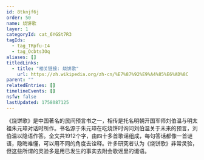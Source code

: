 ```yaml
---
id: 8tknjf6j
order: 50
name: 烧饼歌
layer: 1
categoryId: cat_6YGSt7R3
tagIds:
  - tag_TRpfu-I4
  - tag_Ocbts3Oq
aliases: []
titledLinks:
  - title: "相关链接: 烧饼歌"
    url: https://zh.wikipedia.org/zh-cn/%E7%87%92%E9%A4%85%E6%AD%8C
parent: ""
relatedEntries: []
timelineEvents: []
nsfw: false
lastUpdated: 1758087125
---
```


《烧饼歌》是中国著名的民间预言书之一，相传是托名明朝开国军师刘伯温与明太祖朱元璋对话时所作。书名源于朱元璋在吃烧饼时询问刘伯温关于未来的预言，刘伯温以隐语作答。全文共1912个字，由四十多首歌谣组成，每句答话都像一首谜语，隐晦难懂，可以用不同的角度去诠释。许多研究者认为《烧饼歌》非常灵验，但这些所谓的灵验多是用已发生的事实去附会歌谣里的谶语。